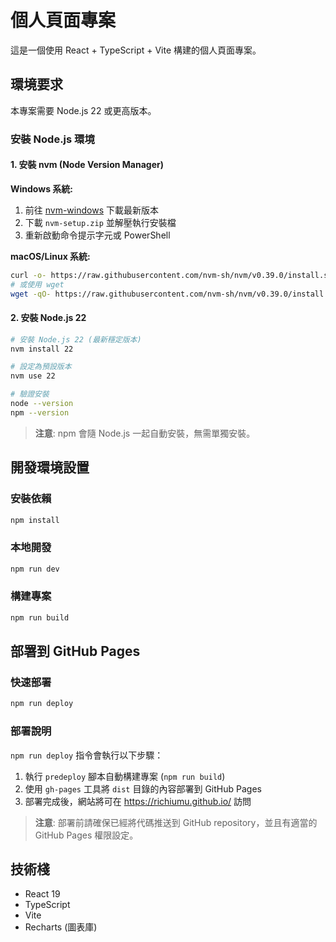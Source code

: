 # 個人頁面專案

這是一個使用 React + TypeScript + Vite 構建的個人頁面專案。

## 環境要求

本專案需要 Node.js 22 或更高版本。

### 安裝 Node.js 環境

#### 1. 安裝 nvm (Node Version Manager)

**Windows 系統:**
1. 前往 [nvm-windows](https://github.com/coreybutler/nvm-windows/releases) 下載最新版本
2. 下載 `nvm-setup.zip` 並解壓執行安裝檔
3. 重新啟動命令提示字元或 PowerShell

**macOS/Linux 系統:**
```bash
curl -o- https://raw.githubusercontent.com/nvm-sh/nvm/v0.39.0/install.sh | bash
# 或使用 wget
wget -qO- https://raw.githubusercontent.com/nvm-sh/nvm/v0.39.0/install.sh | bash
```

#### 2. 安裝 Node.js 22
```bash
# 安裝 Node.js 22 (最新穩定版本)
nvm install 22

# 設定為預設版本
nvm use 22

# 驗證安裝
node --version
npm --version
```

> **注意**: npm 會隨 Node.js 一起自動安裝，無需單獨安裝。

## 開發環境設置

### 安裝依賴
```bash
npm install
```

### 本地開發
```bash
npm run dev
```

### 構建專案
```bash
npm run build
```

## 部署到 GitHub Pages

### 快速部署
```bash
npm run deploy
```

### 部署說明
`npm run deploy` 指令會執行以下步驟：
1. 執行 `predeploy` 腳本自動構建專案 (`npm run build`)
2. 使用 `gh-pages` 工具將 `dist` 目錄的內容部署到 GitHub Pages
3. 部署完成後，網站將可在 https://richiumu.github.io/ 訪問

> **注意**: 部署前請確保已經將代碼推送到 GitHub repository，並且有適當的 GitHub Pages 權限設定。

## 技術棧
- React 19
- TypeScript
- Vite
- Recharts (圖表庫) 